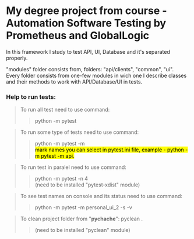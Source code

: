 # My degree project from course - Automation Software Testing by Prometheus and GlobalLogic
In this framework I study to test API, UI, Database and it's separated properly.

"modules" folder consists from, folders: "api/clients", "common", "ui". \
Every folder consists from one-few modules in wich one I describe classes and their methods to work with API/Database/UI in tests.


### Help to run tests:
>To run all test need to use command:
>>python -m pytest

>To run some type of tests need to use command: 
>>python -m pytest -m <mark name>\
mark names you can select in pytest.ini file, example - python -m pytest -m api.

>To run test in paralel need to use command:
>>python -m pytest -n 4\
(need to be installed "pytest-xdist" module)

>To see test names on console and its status need to use command:
>>python -m pytest -m personal_ui_2 -s -v

>To clean project folder from "__pychache__": pyclean .
>>(need to be installed "pyclean" module)